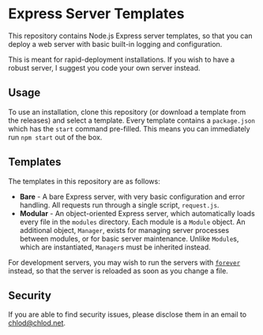 # Express Server Templates
This repository contains Node.js Express server templates, so that you can deploy a web server with basic built-in logging and configuration.

This is meant for rapid-deployment installations. If you wish to have a robust server, I suggest you code your own server instead.

## Usage
To use an installation, clone this repository (or download a template from the releases) and select a template. Every template contains a `package.json` which has the `start` command pre-filled. This means you can immediately run `npm start` out of the box.

## Templates
The templates in this repository are as follows:

* **Bare** - A bare Express server, with very basic configuration and error handling. All requests run through a single script, `request.js`.
* **Modular** - An object-oriented Express server, which automatically loads every file in the `modules` directory. Each module is a `Module` object. An additional object, `Manager`, exists for managing server processes between modules, or for basic server maintenance. Unlike `Module`s, which are instantiated, `Manager`s must be inherited instead.

For development servers, you may wish to run the servers with [`forever`](https://www.npmjs.com/package/forever) instead, so that the server is reloaded as soon as you change a file.

## Security
If you are able to find security issues, please disclose them in an email to [chlod@chlod.net](mailto:chlod@chlod.net).